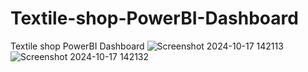 # Textile-shop-PowerBI-Dashboard
Textile shop PowerBI Dashboard
![Screenshot 2024-10-17 142113](https://github.com/user-attachments/assets/cd6648b3-ff8d-4325-a350-5d5d708dad5c)
![Screenshot 2024-10-17 142132](https://github.com/user-attachments/assets/848a7622-9d88-4ea1-a4e4-afcee2abd3c5)

